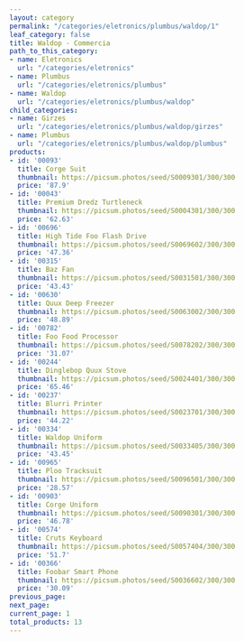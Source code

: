 ```yaml
---
layout: category
permalink: "/categories/eletronics/plumbus/waldop/1"
leaf_category: false
title: Waldop - Commercia
path_to_this_category:
- name: Eletronics
  url: "/categories/eletronics"
- name: Plumbus
  url: "/categories/eletronics/plumbus"
- name: Waldop
  url: "/categories/eletronics/plumbus/waldop"
child_categories:
- name: Girzes
  url: "/categories/eletronics/plumbus/waldop/girzes"
- name: Plumbus
  url: "/categories/eletronics/plumbus/waldop/plumbus"
products:
- id: '00093'
  title: Corge Suit
  thumbnail: https://picsum.photos/seed/S0009301/300/300
  price: '87.9'
- id: '00043'
  title: Premium Dredz Turtleneck
  thumbnail: https://picsum.photos/seed/S0004301/300/300
  price: '62.63'
- id: '00696'
  title: High Tide Foo Flash Drive
  thumbnail: https://picsum.photos/seed/S0069602/300/300
  price: '47.36'
- id: '00315'
  title: Baz Fan
  thumbnail: https://picsum.photos/seed/S0031501/300/300
  price: '43.43'
- id: '00630'
  title: Quux Deep Freezer
  thumbnail: https://picsum.photos/seed/S0063002/300/300
  price: '48.89'
- id: '00782'
  title: Foo Food Processor
  thumbnail: https://picsum.photos/seed/S0078202/300/300
  price: '31.07'
- id: '00244'
  title: Dinglebop Quux Stove
  thumbnail: https://picsum.photos/seed/S0024401/300/300
  price: '65.46'
- id: '00237'
  title: Blurri Printer
  thumbnail: https://picsum.photos/seed/S0023701/300/300
  price: '44.22'
- id: '00334'
  title: Waldop Uniform
  thumbnail: https://picsum.photos/seed/S0033405/300/300
  price: '43.45'
- id: '00965'
  title: Ploo Tracksuit
  thumbnail: https://picsum.photos/seed/S0096501/300/300
  price: '28.57'
- id: '00903'
  title: Corge Uniform
  thumbnail: https://picsum.photos/seed/S0090301/300/300
  price: '46.78'
- id: '00574'
  title: Cruts Keyboard
  thumbnail: https://picsum.photos/seed/S0057404/300/300
  price: '51.7'
- id: '00366'
  title: Foobar Smart Phone
  thumbnail: https://picsum.photos/seed/S0036602/300/300
  price: '30.09'
previous_page: 
next_page: 
current_page: 1
total_products: 13
---
```

